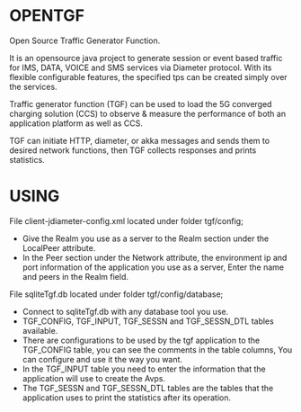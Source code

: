 # OPENTGF

Open Source Traffic Generator Function. <br>

It is an opensource java project to generate session or event based traffic for IMS, DATA, VOICE and SMS services via Diameter protocol.
With its flexible configurable features, the specified tps can be created simply over the services. <br>

Traffic generator function (TGF) can be used to load the 5G converged charging solution (CCS) to observe & measure the performance of both an application platform as well as CCS. <br>

TGF can initiate HTTP, diameter, or akka messages and sends them to desired network functions, then TGF collects responses and prints statistics. <br>

# USING

File client-jdiameter-config.xml located under folder tgf/config;

- Give the Realm you use as a server to the Realm section under the LocalPeer attribute.
- In the Peer section under the Network attribute, the environment ip and port information of the application you use as a server,
  Enter the name and peers in the Realm field.


File sqliteTgf.db  located under folder tgf/config/database;

- Connect to sqliteTgf.db with any database tool you use.
- TGF_CONFIG, TGF_INPUT, TGF_SESSN and TGF_SESSN_DTL tables available.
- There are configurations to be used by the tgf application to the TGF_CONFIG table, you can see the comments in the table columns,
  You can configure and use it the way you want.
- In the TGF_INPUT table you need to enter the information that the application will use to create the Avps.
- The TGF_SESSN and TGF_SESSN_DTL tables are the tables that the application uses to print the statistics after its operation.
